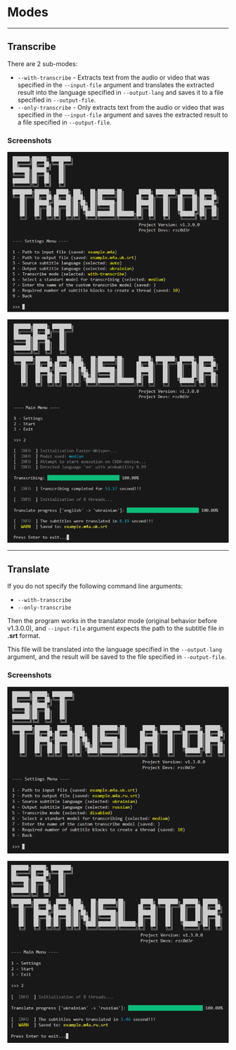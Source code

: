 # Modes

---

## Transcribe
There are 2 sub-modes:
* ```--with-transcribe``` - Extracts text from the audio or video that was specified in the ```--input-file``` argument and translates the extracted result into the language specified in ```--output-lang``` and saves it to a file specified in ```--output-file```.
* ```--only-transcribe``` - Only extracts text from the audio or video that was specified in the ```--input-file``` argument and saves the extracted result to a file specified in ```--output-file```.

### Screenshots
![Windows](https://github.com/rzc0d3r/SRT-Translator/blob/main/img/mbci_transcribe_mode_example.png)

![Windows](https://github.com/rzc0d3r/SRT-Translator/blob/main/img/execution_transcribe_mode_example.png)

---

## Translate
If you do not specify the following command line arguments:
* ```--with-transcribe```
* ```--only-transcribe```

Then the program works in the translator mode (original behavior before v1.3.0.0), and ```--input-file``` argument expects the path to the subtitle file in **.srt** format.

This file will be translated into the language specified in the ```--output-lang``` argument, and the result will be saved to the file specified in ```--output-file```.

### Screenshots
![Windows](https://github.com/rzc0d3r/SRT-Translator/blob/main/img/mbci_translate_mode_example.png)

![Windows](https://github.com/rzc0d3r/SRT-Translator/blob/main/img/execution_translate_mode_example.png)

